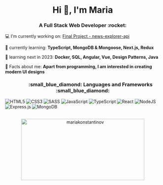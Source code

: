 <h1 align="center">Hi 👋, I'm Maria</h1> 
<h3 align="center">A Full Stack Web Developer :rocket:</h3>

 :computer: I’m currently working on: [Final Project - news-explorer-api](https://github.com/MariaKonstantinov/news-explorer-api)

 📝 currently learning: **TypeScript, MongoDB & Mongoose, Next.js, Redux**

 :calendar: learning next in 2023: **Docker, SQL, Angular, Vue, Design Patterns, Java**

 🌱 Facts about me: **Apart from programming, I am interested in creating modern UI designs**

<h3 align="center">&nbsp&nbsp&nbsp&nbsp&nbsp&nbsp&nbsp&nbsp&nbsp&nbsp&nbsp&nbsp&nbsp:small_blue_diamond: Languages and Frameworks :small_blue_diamond:</h3>

![HTML5](https://img.shields.io/badge/html5-%23E34F26.svg?style=for-the-badge&logo=html5&logoColor=white)
![CSS3](https://img.shields.io/badge/css3-%231572B6.svg?style=for-the-badge&logo=css3&logoColor=white)
![SASS](https://img.shields.io/badge/SASS-hotpink.svg?style=for-the-badge&logo=SASS&logoColor=white)
![JavaScript](https://img.shields.io/badge/javascript-%23323330.svg?style=for-the-badge&logo=javascript&logoColor=%23F7DF1E)
![TypeScript](https://img.shields.io/badge/typescript-%23007ACC.svg?style=for-the-badge&logo=typescript&logoColor=white)
![React](https://img.shields.io/badge/react-%2320232a.svg?style=for-the-badge&logo=react&logoColor=%2361DAFB)
![NodeJS](https://img.shields.io/badge/node.js-6DA55F?style=for-the-badge&logo=node.js&logoColor=white)
![Express.js](https://img.shields.io/badge/express.js-%23404d59.svg?style=for-the-badge&logo=express&logoColor=%2361DAFB)
![MongoDB](https://img.shields.io/badge/MongoDB-%234ea94b.svg?style=for-the-badge&logo=mongodb&logoColor=white)


<br/>


<div align="center"><img align="#" src="https://github-readme-stats.vercel.app/api/top-langs?username=mariakonstantinov&show_icons=true&locale=en&layout=compact" alt="mariakonstantinov" width="400" height="200"/></div>

